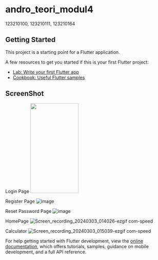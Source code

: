 # andro_teori_modul4

123210100, 123210111, 123210164

## Getting Started

This project is a starting point for a Flutter application.

A few resources to get you started if this is your first Flutter project:

- [Lab: Write your first Flutter app](https://docs.flutter.dev/get-started/codelab)
- [Cookbook: Useful Flutter samples](https://docs.flutter.dev/cookbook)

## ScreenShot
Login Page
<img src="https://github.com/fzdeltaa/Dart-Tugas2-TeknologiMobile/assets/94420820/390ae295-ec50-4a44-b457-36b406b95208" width="150" height="280">

Register Page
![image](https://github.com/fzdeltaa/Dart-Tugas2-TeknologiMobile/assets/94420820/c6263c6e-c1d9-46ec-8b05-7238076f7135)

Reset Password Page
![image](https://github.com/fzdeltaa/Dart-Tugas2-TeknologiMobile/assets/94420820/51ce75eb-d02f-4215-a4f9-fb78b25b74a2)

HomePage
![Screen_recording_20240303_014026-ezgif com-speed](https://github.com/fzdeltaa/Dart-Tugas2-TeknologiMobile/assets/94420820/2f16595c-82b3-44be-a7ca-ea260e7922ce)

Calculator
![Screen_recording_20240303_015039-ezgif com-speed](https://github.com/fzdeltaa/Dart-Tugas2-TeknologiMobile/assets/94420820/1465cfae-f41e-4680-8a12-53c394826740)


For help getting started with Flutter development, view the
[online documentation](https://docs.flutter.dev/), which offers tutorials,
samples, guidance on mobile development, and a full API reference.
